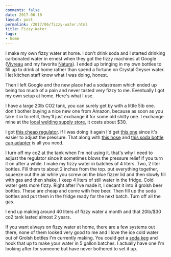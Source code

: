 ```yaml
---
comments: false
date: 2017-06-18
layout: post
permalink: /2017/06/fizzy-water.html
title: Fizzy Water
tags:
- home
---
```

I make my own fizzy water at home. I don't drink soda and I started drinking carbonated water in ernest when they got the fizzy machines at Google ([Vivreau](http://www.vivreau.com/) and my favorite [Natura](http://www.naturawater.com/)). I ended up bringing in my own bottles to fill up to drink at home rather than spend a fortune on Crystal Geyser water. I let kitchen staff know what I was doing, honest.

Then I left Google and the new place had a sodastream which ended up being too much of a pain and never tasted very fizzy to me. Eventually I got my own setup at home. Here's what I use.

I have a large 20lb CO2 tank, you can surely get by with a little 5lb one. don't bother buying a nice new one from Amazon, because as soon as you take it in to refill, they'll just exchange it for some old shitty one.
I exchange mine at the [local welding supply store](http://www.mathesongas.com/), it costs about $30.

I got [this cheap regulator](https://smile.amazon.com/Kegco-KC-LH-542-Premium-Regulator/dp/B003WX772G). if I was doing it again I'd get [this one](https://smile.amazon.com/Taprite-T742HP-Primary-Pressure-Regulator/dp/B002UZUJ22) since it's easier to adjust the pressure. That along with [this hose](https://smile.amazon.com/16-Gas-Line-Assembly-Ball/dp/B0064OI77Y) and [this soda bottle cap adapter](https://smile.amazon.com/Carbonation-Carbacap-Coupling-Carbonate-Fruit/dp/B01039C0Z0) is all you need.

I turn off my co2 at the tank when I'm not using it. that's why I need to adjust the regulator since it sometimes blows the pressure relief if you turn it on after a while. I make my fizzy water in batches of 4 liters. Two, 2 liter bottles. Fill them to about 2 inches from the top. put everything together, squeeze out the air while you screw on the blue fizzer lid and then slowly fill with gas and then shake. I keep 4 liters of still water in the fridge. Cold water gets more fizzy. Right after I've made it, I decant it into 8 grolsh beer bottles. These are cheap and come with free beer. Then fill up the soda bottles and put them in the fridge ready for the next batch. Turn off all the gas.

I end up making around 40 liters of fizzy water a month and that 20lb/$30 co2 tank lasted almost 2 years.

If you want always on fizzy water at home, there are a few systems out there, none of them looked very good to me and I love the ice cold water out of Grolsh bottles I'm currently making. You could get a [soda keg](https://smile.amazon.com/NEW-Gallon-Ball-Lock-Connections/dp/B0088PJBOA) and hook that up to make your water in 5 gallon batches. I actually have one I'm looking after for someone but have never bothered to set it up.
